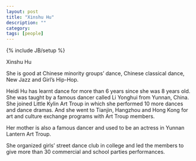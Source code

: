 ```yaml
---
layout: post
title: "Xinshu Hu"
description: ""
category: 
tags: [people]
---
```

{% include JB/setup %}


Xinshu Hu

She is good at Chinese minority groups’ dance, Chinese classical dance, New Jazz and Girl’s Hip-Hop.


Heidi Hu has learnt dance for more than 6 years since she was 8 years old. She was taught by a famous dancer called Li Yonghui from Yunnan, China. She joined Little Kylin Art Troup in which she performed 10 more dances and dance dramas. And she went to Tianjin, Hangzhou and Hong Kong for art and culture exchange programs with Art Troup members.

Her mother is also a famous dancer and used to be an actress in Yunnan Lantern Art Troup.

She organized girls’ street dance club in college and led the members to give more than 30 commercial and school parties performances.

